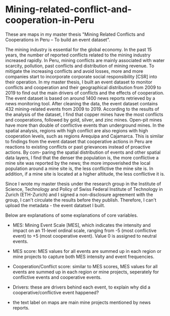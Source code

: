 # Mining-related-conflict-and-cooperation-in-Peru
These are maps in my master thesis "Mining Related Conflicts and Cooperations in Peru – To build an event dataset". 

The mining industry is essential for the global economy. In the past 15 years, the number of reported conflicts related to the mining industry increased rapidly. In Peru, mining conflicts are mainly associated with water scarcity, pollution, past conflicts and distribution of mining revenue. To mitigate the increasing conflicts and avoid losses, more and more companies start to incorporate corporate social responsibility [CSR] into their operation. In my master thesis, I built an event dataset to monitor conflicts and cooperation and their geographical distribution from 2009 to 2019 to find out the main drivers of conflicts and the effects of cooperation. The event dataset is based on around 1400 news reports retrieved by a news monitoring tool. After cleaning the data, the event dataset contains 432 mining-related events from 2009 to 2019. According to the results of the analysis of the dataset, I find that copper mines have the most conflicts and cooperations, followed by gold, silver, and zinc mines. Open-pit mines have more than double of conflictive events than underground mines. In the spatial analysis, regions with high conflict are also regions with high cooperation levels, such as regions Arequipa and Cajamarca. This is similar to findings from the event dataset that cooperative actions in Peru are reactions to existing conflicts or past grievances instead of proactive actions. By com- paring the spatial distribution of events and other spatial data layers, I find that the denser the population is, the more conflictive a mine site was reported by the news; the more impoverished the local population around a mine site is, the less conflictive the mine site is. In addition, if a mine site is located at a higher altitude, the less conflictive it is.

Since I wrote my master thesis under the research group in the Institute of Science, Technology and Policy of Swiss Federal Institute of Technology in Zurich (ETH-Zurich) and I signed a non-disclosure agreement with the group, I can't circulate the results before they publish. Therefore, I can't upload the metadata - the event datatset I built. 

Below are explanations of some explanations of core variables.

- MES: Mining Event Scale [MES], which indicates the intensity and impact on an 11-level ordinal scale, ranging from -5 (most conflictive event) to +5 (most cooperative event). Value 0 is assigned to neutral events. 

- MES score: MES values for all events are summed up in each region or mine projects to capture both MES intensity and event frequencies. 

- Cooperation/Conflict score: similar to MES scores, MES values for all events are summed up in each region or mine projects, seperately for conflictive events and cooperative events.

- Drivers: these are drivers behind each event, to explain why did a cooperative/conflictive event happened?

* the text label on maps are main mine projects mentioned by news reports.

